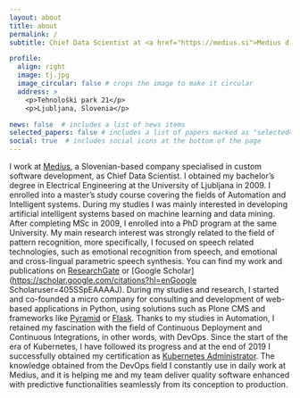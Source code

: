 ```yaml
---
layout: about
title: about
permalink: /
subtitle: Chief Data Scientist at <a href="https://medius.si">Medius d.o.o.</a>

profile:
  align: right
  image: tj.jpg
  image_circular: false # crops the image to make it circular
  address: >
    <p>Tehnološki park 21</p>
    <p>Ljubljana, Slovenia</p>

news: false  # includes a list of news items
selected_papers: false # includes a list of papers marked as "selected={true}"
social: true  # includes social icons at the bottom of the page
---
```


I work at [Medius](https://medius.si), a Slovenian-based company specialised in
custom software development, as Chief Data Scientist. I obtained my bachelor’s
degree in Electrical Engineering at the University of Ljubljana in 2009.
I enrolled into a master’s study course covering the fields of Automation and
Intelligent systems. During my studies I was mainly interested in developing
artificial intelligent systems based on machine learning and data mining. After
completing MSc in 2009, I enrolled into a PhD program at the same University.
My main research interest was strongly related to the field of pattern
recognition, more specifically, I focused on speech related technologies, such
as emotional recognition from speech, and emotional and cross-lingual
parametric speech synthesis. You can find my work and publications on
[ResearchGate](https://www.researchgate.net/profile/Tadej-Justin) or [Google
Scholar](https://scholar.google.com/citations?hl=enGoogle
Scholaruser=405SSpEAAAAJ). During my studies and research, I started and
co-founded a micro company for consulting and development of web-based
applications in Python, using solutions such as Plone CMS and frameworks like
[Pyramid](https://trypyramid.com/) or
[Flask](https://flask.palletsprojects.com/). Thanks to my studies in
Automation, I retained my fascination with the field of Continuous Deployment
and Continuous Integrations, in other words, with DevOps. Since the start of
the era of Kubernetes, I have followed its progress and at the end of 2019
I successfully obtained my certification as [Kubernetes
Administrator](https://www.youracclaim.com/badges/5a5265c2-a855-4524-8195-94a287da6725).
The knowledge obtained from the DevOps field I constantly use in daily work at
Medius, and it is helping me and my team deliver quality software enhanced with
predictive functionalities seamlessly from its conception to production.

